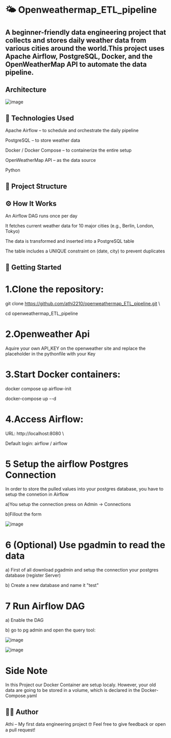 # 🌤️ Openweathermap_ETL_pipeline
## A beginner-friendly data engineering project that collects and stores daily weather data from various cities around the world.This project uses Apache Airflow, PostgreSQL, Docker, and the OpenWeatherMap API to automate the data pipeline.

## Architecture
![image](https://github.com/user-attachments/assets/651b1a9f-a820-4a68-8612-fee2948761a6)

## 🔧 Technologies Used
 Apache Airflow – to schedule and orchestrate the daily pipeline

 PostgreSQL – to store weather data

 Docker / Docker Compose – to containerize the entire setup

 OpenWeatherMap API – as the data source

 Python 
## 📁 Project Structure

## ⚙️ How It Works

An Airflow DAG runs once per day

It fetches current weather data for 10 major cities (e.g., Berlin, London, Tokyo)

The data is transformed and inserted into a PostgreSQL table

The table includes a UNIQUE constraint on (date, city) to prevent duplicates

## 🚀 Getting Started
# 1.Clone the repository:
git clone https://github.com/athi2210/openweathermap_ETL_pipeline.git \\

cd openweathermap_ETL_pipeline
# 2.Openweather Api
Aquire your own API_KEY on the openweather site and replace the placeholder in the pythonfile with your Key
# 3.Start Docker containers:
docker compose up airflow-init

docker-compose up --d
# 4.Access Airflow:
URL: http://localhost:8080 \\

Default login: airflow / airflow
# 5 Setup the airflow Postgres Connection
In order to store the pulled values into your postgres database, you have to setup the connetion in Airflow

a)You setup the connection press on Admin -> Connections

b)Fillout the form

![image](https://github.com/user-attachments/assets/6885e5bb-bd56-41d0-9feb-cc1f3f04c05b)

# 6 (Optional) Use pgadmin to read the data
a) First of all download pgadmin and setup the connection your postgres database (register Server)

b) Create a new database and name it "test"

# 7 Run Airflow DAG
a) Enable the DAG

b) go to pg admin and open the query tool:

![image](https://github.com/user-attachments/assets/f139a8bf-afef-4c55-8fd6-bb402a9f6abc)

![image](https://github.com/user-attachments/assets/20040c36-28fc-4bac-a4f5-cf7464526939)

# Side Note
In this Project our Docker Container are setup localy. However, your old data are going to be stored in a volume, which is declared in the Docker-Compose.yaml

## 🧑‍💻 Author
Athi – My first data engineering project 🤓
Feel free to give feedback or open a pull request!




